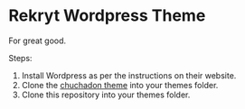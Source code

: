 Rekryt Wordpress Theme 
=================

For great good.

Steps:

1. Install Wordpress as per the instructions on their website.
1. Clone the [chuchadon theme](https://github.com/samikeijonen/chuchadon) into your themes folder.
1. Clone this repository into your themes folder.
